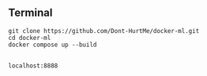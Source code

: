 ## Terminal
```
git clone https://github.com/Dont-HurtMe/docker-ml.git
cd docker-ml
docker compose up --build
```

## 
```
localhost:8888
```



